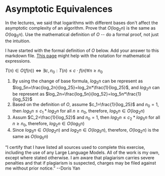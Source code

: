 # Asymptotic Equivalences

In the lectures, we said that logarithms with different bases don't affect the
asymptotic complexity of an algorithm. Prove that $O(\log_{2} n)$ is the same as
$O(\log_{5} n)$. Use the mathematical definition of $O$ -- do a formal proof,
not just the intuition.

I have started with the formal definition of $O$ below. Add your answer to this
markdown file. [This
page](https://docs.github.com/en/get-started/writing-on-github/working-with-advanced-formatting/writing-mathematical-expressions)
might help with the notation for mathematical expressions.

$T(n) \in O(f(n)) \iff \exists c, n_0: T(n) \leq c \cdot f(n) \forall n \geq n_0$

1. By using the change of base formula, $log_5n$ can be represent as $log_5n=\frac{log_2n}{log_25}=log_2n*\frac{1}{log_25}$, and $log_2n$ can be represent as $log_2n=\frac{log_5n}{log_52}=log_5n*\frac{1}{log_52}$
2. Based on the definition of $O$, assume $c_1=\frac{1}{log_25}$ and $n_0=1$, then $log_5n\leq c_1*log_2n$ for all $n\geq n_0$, therefore, $log_5n\in O(log_2n)$
3. Assum $C_2=\frac{1}{log_52}$ and $n_0=1$, then $log_2n\leq c_2*log_5n$ for all $n\geq n_0$, therefore, $log_2n\in O(log_5n)$
4. Since $log_5n\in O(log_2n)$ and $log_2n\in O(log_5n)$, therefore, $O(\log_{2} n)$ is the same as $O(\log_{5} n)$

“I certify that I have listed all sources used to complete this exercise, including the use of any Large Language Models. All of the work is my own, except where stated otherwise. I am aware that plagiarism carries severe penalties and that if plagiarism is suspected, charges may be filed against me without prior notice.” --Doris Yan
